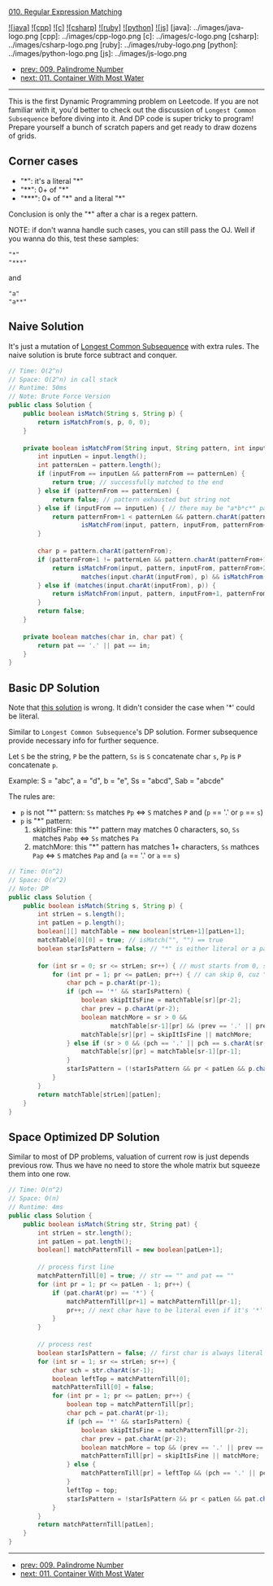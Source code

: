 [010. Regular Expression Matching](https://leetcode.com/problems/regular-expression-matching/)

[![java]](../java/010-regular-expression-matching.md)
[![cpp]](../cpp/010-regular-expression-matching.md)
[![c]](../c/010-regular-expression-matching.md)
[![csharp]](../csharp/010-regular-expression-matching.md)
[![ruby]](../ruby/010-regular-expression-matching.md)
[![python]](../python/010-regular-expression-matching.md)
[![js]](../js/010-regular-expression-matching.md)
[java]: ../images/java-logo.png
[cpp]: ../images/cpp-logo.png
[c]: ../images/c-logo.png
[csharp]: ../images/csharp-logo.png
[ruby]: ../images/ruby-logo.png
[python]: ../images/python-logo.png
[js]: ../images/js-logo.png

- [prev: 009. Palindrome Number](009-palindrome-number.md)
- [next: 011. Container With Most Water](011-container-with-most-water.md)

---

This is the first Dynamic Programming problem on Leetcode. If you are not familiar with it, you'd better to check out the discussion of `Longest Common Subsequence`
before diving into it. And DP code is super tricky to program! Prepare yourself a bunch of scratch papers and get ready to draw dozens of
grids.

## Corner cases
- "\*": it's a literal "\*"
- "\*\*": 0+ of "\*"
- "\*\*\*": 0+ of "\*" and a literal "\*"

Conclusion is only the "*" after a char is a regex pattern.

NOTE: if don't wanna handle such cases, you can still pass the OJ. Well if you wanna do this, test these samples:
```
"*"
"***"
```
and
```
"a"
"a**"
```

## Naive Solution
It's just a mutation of [Longest Common Subsequence](https://en.wikipedia.org/wiki/Longest_common_subsequence_problem) with extra rules. The naive solution is brute force subtract and conquer.
```java
// Time: O(2^n)
// Space: O(2^n) in call stack
// Runtime: 50ms
// Note: Brute Force Version
public class Solution {
    public boolean isMatch(String s, String p) {
        return isMatchFrom(s, p, 0, 0);
    }

    private boolean isMatchFrom(String input, String pattern, int inputFrom, int patternFrom) {
        int inputLen = input.length();
        int patternLen = pattern.length();
        if (inputFrom == inputLen && patternFrom == patternLen) {
            return true; // successfully matched to the end
        } else if (patternFrom == patternLen) {
            return false; // pattern exhausted but string not
        } else if (inputFrom == inputLen) { // there may be "a*b*c*" pattern left
            return patternFrom+1 < patternLen && pattern.charAt(patternFrom+1) == '*' &&
                    isMatchFrom(input, pattern, inputFrom, patternFrom+2);
        }

        char p = pattern.charAt(patternFrom);
        if (patternFrom+1 != patternLen && pattern.charAt(patternFrom+1) == '*') { // either match current or skip
            return isMatchFrom(input, pattern, inputFrom, patternFrom+2) ||
                    matches(input.charAt(inputFrom), p) && isMatchFrom(input, pattern, inputFrom+1, patternFrom);
        } else if (matches(input.charAt(inputFrom), p)) {
            return isMatchFrom(input, pattern, inputFrom+1, patternFrom+1);
        }
        return false;
    }

    private boolean matches(char in, char pat) {
        return pat == '.' || pat == in;
    }
}
```

## Basic DP Solution
Note that [this solution](https://leetcode.com/discuss/66032/java-solution-o-n-2-dp-with-some-explanations) is wrong. It didn't consider the case
when '*' could be literal.

Similar to `Longest Common Subsequence`'s DP solution. Former subsequence provide necessary info for further sequence.

Let `S` be the string, `P` be the pattern, `Ss` is `S` concatenate char `s`, `Pp` is `P` concatenate `p`.

Example: S = "abc", a = "d", b = "e", Ss = "abcd", Sab = "abcde"

The rules are:

- `p` is not "*" pattern: `Ss` matches `Pp` <=> `S` matches `P` and (`p` == '.' or `p` == `s`)
- `p` is "*" pattern: 
  1. skipItIsFine: this "*" pattern may matches 0 characters, so, `Ss` matches `Pabp` <=> `Ss` matches `Pa`
  2. matchMore: this "*" pattern has matches 1+ characters, `Ss` mathces `Pap` <=> `S` matches `Pap` and (`a` == '.' or `a` == `s`)

```java
// Time: O(n^2)
// Space: O(n^2)
// Note: DP
public class Solution {
    public boolean isMatch(String s, String p) {
        int strLen = s.length();
        int patLen = p.length();
        boolean[][] matchTable = new boolean[strLen+1][patLen+1];
        matchTable[0][0] = true; // isMatch("", "") == true
        boolean starIsPattern = false; // "*" is either literal or a pattern

        for (int sr = 0; sr <= strLen; sr++) { // must starts from 0, so "" matches /a*/
            for (int pr = 1; pr <= patLen; pr++) { // can skip 0, cuz "a" doesn't match //
                char pch = p.charAt(pr-1);
                if (pch == '*' && starIsPattern) {
                    boolean skipItIsFine = matchTable[sr][pr-2];
                    char prev = p.charAt(pr-2);
                    boolean matchMore = sr > 0 &&
                            matchTable[sr-1][pr] && (prev == '.' || prev == s.charAt(sr-1));
                    matchTable[sr][pr] = skipItIsFine || matchMore;
                } else if (sr > 0 && (pch == '.' || pch == s.charAt(sr-1))) {
                    matchTable[sr][pr] = matchTable[sr-1][pr-1];
                }
                starIsPattern = (!starIsPattern && pr < patLen && p.charAt(pr) == '*');
            }
        }
        return matchTable[strLen][patLen];
    }
}
```

## Space Optimized DP Solution
Similar to most of DP problems, valuation of current row is just depends previous row. 
Thus we have no need to store the whole matrix but squeeze them into one row.
```java
// Time: O(n^2)
// Space: O(n)
// Runtime: 4ms
public class Solution {
    public boolean isMatch(String str, String pat) {
        int strLen = str.length();
        int patLen = pat.length();
        boolean[] matchPatternTill = new boolean[patLen+1];

        // process first line
        matchPatternTill[0] = true; // str == "" and pat == ""
        for (int pr = 1; pr <= patLen - 1; pr++) {
            if (pat.charAt(pr) == '*') {
                matchPatternTill[pr+1] = matchPatternTill[pr-1];
                pr++; // next char have to be literal even if it's '*'
            }
        }

        // process rest
        boolean starIsPattern = false; // first char is always literal
        for (int sr = 1; sr <= strLen; sr++) {
            char sch = str.charAt(sr-1);
            boolean leftTop = matchPatternTill[0];
            matchPatternTill[0] = false;
            for (int pr = 1; pr <= patLen; pr++) {
                boolean top = matchPatternTill[pr];
                char pch = pat.charAt(pr-1);
                if (pch == '*' && starIsPattern) {
                    boolean skipItIsFine = matchPatternTill[pr-2];
                    char prev = pat.charAt(pr-2);
                    boolean matchMore = top && (prev == '.' || prev == sch);
                    matchPatternTill[pr] = skipItIsFine || matchMore;
                } else {
                    matchPatternTill[pr] = leftTop && (pch == '.' || pch == sch);
                }
                leftTop = top;
                starIsPattern = !starIsPattern && pr < patLen && pat.charAt(pr) == '*';
            }
        }
        return matchPatternTill[patLen];
    }
}
```

---

- [prev: 009. Palindrome Number](009-palindrome-number.md)
- [next: 011. Container With Most Water](011-container-with-most-water.md)
